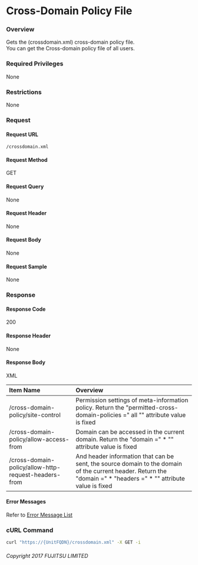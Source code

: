 # Cross-Domain Policy File

### Overview

Gets the (crossdomain.xml) cross-domain policy file.  
You can get the Cross-domain policy file of all users.

### Required Privileges

None

### Restrictions

None


### Request

#### Request URL

```
/crossdomain.xml
```

#### Request Method

GET

#### Request Query

None

#### Request Header

None

#### Request Body

None

#### Request Sample

None


### Response

#### Response Code

200

#### Response Header

None

#### Response Body

XML

|Item Name|Overview|
|:--|:--|
|/cross-domain-policy/site-control|Permission settings of meta-information policy. Return the "permitted-cross-domain-policies =" all "" attribute value is fixed|
|/cross-domain-policy/allow-access-from|Domain can be accessed in the current domain. Return the "domain =" * "" attribute value is fixed|
|/cross-domain-policy/allow-http-request-headers-from|And header information that can be sent, the source domain to the domain of the current header. Return the "domain =" * "headers =" * "" attribute value is fixed|

#### Error Messages

Refer to [Error Message List](004_Error_Messages.md)

### cURL Command

```sh
curl "https://{UnitFQDN}/crossdomain.xml" -X GET -i
```


###### Copyright 2017 FUJITSU LIMITED
